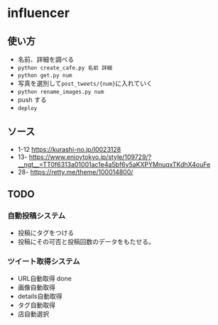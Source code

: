 # influencer

## 使い方

- 名前、詳細を調べる
- `python create_cafe.py 名前 詳細`
- `python get.py num`
- 写真を選別して`post_tweets/{num}`に入れていく
- `python rename_images.py num`
- push する
- `deploy`


## ソース
- 1-12
https://kurashi-no.jp/I0023128
- 13-
https://www.enjoytokyo.jp/style/109729/?__ngt__=TT0f6313a01001ac1e4a5bf6y5aKXPYMnuqxTKdhX4ouFe
- 28-
https://retty.me/theme/100014800/



## TODO
### 自動投稿システム
- 投稿にタグをつける
- 投稿にその可否と投稿回数のデータをもたせる。

### ツイート取得システム
- URL自動取得 done
- 画像自動取得
- details自動取得
- タグ自動取得
- 店自動選択
